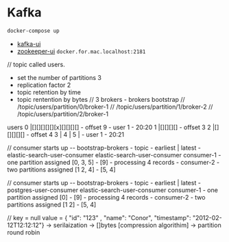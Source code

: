 # Kafka

```sh
docker-compose up
```
* [kafka-ui](http://localhost:8123/ui)
* [zookeeper-ui](http://localhost:9123) `docker.for.mac.localhost:2181`


// topic called users.
- set the number of partitions 3
- replication factor 2
- topic retention by time
- topic rentention by bytes
  // 3 brokers - brokers bootstrap
  // /topic/users/partition/0/broker-1
  // /topic/users/partition/1/broker-2
  // /topic/users/partition/2/broker-1

users
0 |[][][][][][x][][][][]      - offset 9 - user 1 - 20:20
1 |[][][][]                   - offset 3
2 |[][][][][]                 - offset 4
3 |
4 |
5 |                           - user 1 - 20:21

// consumer starts up -- bootstrap-brokers - topic - earliest | latest - elastic-search-user-consumer
elastic-search-user-consumer
consumer-1 - one partition assigned [0, 3, 5] - [9] - processing 4 records -
consumer-2 - two partitions assigned [1 2, 4] - [5, 4]

// consumer starts up -- bootstrap-brokers - topic - earliest | latest - postgres-user-consumer
elastic-search-user-consumer
consumer-1 - one partition assigned [0] - [9] - processing 4 records -
consumer-2 - two partitions assigned [1 2] - [5, 4]


// key = null value = { "id": "123" , "name": "Conor", "timestamp": "2012-02-12T12:12:12"} -> serilaization -> []bytes [compression algorithim] -> partition round robin
